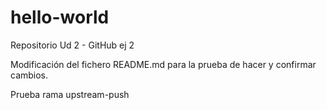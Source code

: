 # hello-world
Repositorio Ud 2 - GitHub ej 2

Modificación del fichero README.md para la prueba de hacer y confirmar cambios.

Prueba rama upstream-push
